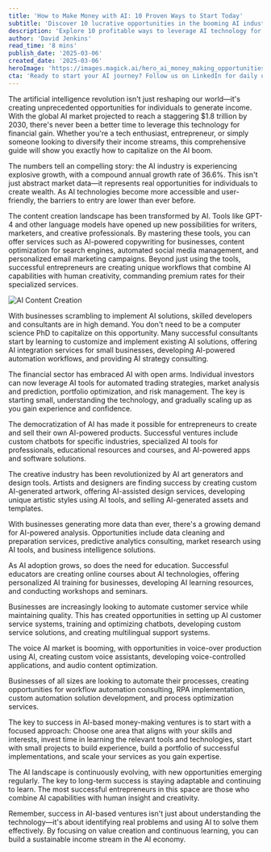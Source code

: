 ```yaml
---
title: 'How to Make Money with AI: 10 Proven Ways to Start Today'
subtitle: 'Discover 10 lucrative opportunities in the booming AI industry'
description: 'Explore 10 profitable ways to leverage AI technology for income generation, from content creation to automated trading. With the AI market projected to reach $1.8 trillion by 2030, learn how to capitalize on this booming industry through practical, actionable strategies that don''t require advanced technical degrees.'
author: 'David Jenkins'
read_time: '8 mins'
publish_date: '2025-03-06'
created_date: '2025-03-06'
heroImage: 'https://images.magick.ai/hero_ai_money_making_opportunities.jpg'
cta: 'Ready to start your AI journey? Follow us on LinkedIn for daily updates on AI opportunities, success stories, and expert insights that will help you stay ahead in the rapidly evolving world of artificial intelligence.'
---
```


The artificial intelligence revolution isn't just reshaping our world—it's creating unprecedented opportunities for individuals to generate income. With the global AI market projected to reach a staggering $1.8 trillion by 2030, there's never been a better time to leverage this technology for financial gain. Whether you're a tech enthusiast, entrepreneur, or simply someone looking to diversify their income streams, this comprehensive guide will show you exactly how to capitalize on the AI boom.

The numbers tell an compelling story: the AI industry is experiencing explosive growth, with a compound annual growth rate of 36.6%. This isn't just abstract market data—it represents real opportunities for individuals to create wealth. As AI technologies become more accessible and user-friendly, the barriers to entry are lower than ever before.

The content creation landscape has been transformed by AI. Tools like GPT-4 and other language models have opened up new possibilities for writers, marketers, and creative professionals. By mastering these tools, you can offer services such as AI-powered copywriting for businesses, content optimization for search engines, automated social media management, and personalized email marketing campaigns. Beyond just using the tools, successful entrepreneurs are creating unique workflows that combine AI capabilities with human creativity, commanding premium rates for their specialized services.

![AI Content Creation](https://example.com/content_creation_image.jpg)

With businesses scrambling to implement AI solutions, skilled developers and consultants are in high demand. You don't need to be a computer science PhD to capitalize on this opportunity. Many successful consultants start by learning to customize and implement existing AI solutions, offering AI integration services for small businesses, developing AI-powered automation workflows, and providing AI strategy consulting.

The financial sector has embraced AI with open arms. Individual investors can now leverage AI tools for automated trading strategies, market analysis and prediction, portfolio optimization, and risk management. The key is starting small, understanding the technology, and gradually scaling up as you gain experience and confidence.

The democratization of AI has made it possible for entrepreneurs to create and sell their own AI-powered products. Successful ventures include custom chatbots for specific industries, specialized AI tools for professionals, educational resources and courses, and AI-powered apps and software solutions.

The creative industry has been revolutionized by AI art generators and design tools. Artists and designers are finding success by creating custom AI-generated artwork, offering AI-assisted design services, developing unique artistic styles using AI tools, and selling AI-generated assets and templates.

With businesses generating more data than ever, there's a growing demand for AI-powered analysis. Opportunities include data cleaning and preparation services, predictive analytics consulting, market research using AI tools, and business intelligence solutions.

As AI adoption grows, so does the need for education. Successful educators are creating online courses about AI technologies, offering personalized AI training for businesses, developing AI learning resources, and conducting workshops and seminars.

Businesses are increasingly looking to automate customer service while maintaining quality. This has created opportunities in setting up AI customer service systems, training and optimizing chatbots, developing custom service solutions, and creating multilingual support systems.

The voice AI market is booming, with opportunities in voice-over production using AI, creating custom voice assistants, developing voice-controlled applications, and audio content optimization.

Businesses of all sizes are looking to automate their processes, creating opportunities for workflow automation consulting, RPA implementation, custom automation solution development, and process optimization services.

The key to success in AI-based money-making ventures is to start with a focused approach: Choose one area that aligns with your skills and interests, invest time in learning the relevant tools and technologies, start with small projects to build experience, build a portfolio of successful implementations, and scale your services as you gain expertise.

The AI landscape is continuously evolving, with new opportunities emerging regularly. The key to long-term success is staying adaptable and continuing to learn. The most successful entrepreneurs in this space are those who combine AI capabilities with human insight and creativity.

Remember, success in AI-based ventures isn't just about understanding the technology—it's about identifying real problems and using AI to solve them effectively. By focusing on value creation and continuous learning, you can build a sustainable income stream in the AI economy.